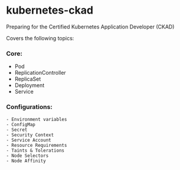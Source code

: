 # kubernetes-ckad

Preparing for the Certified Kubernetes Application Developer (CKAD)

Covers the following topics:

### Core:
- Pod
- ReplicationController
- ReplicaSet
- Deployment
- Service

### Configurations:
    - Environment variables
    - ConfigMap
    - Secret
    - Security Context
    - Service Account
    - Resource Requirements
    - Taints & Tolerations
    - Node Selectors
    - Node Affinity
